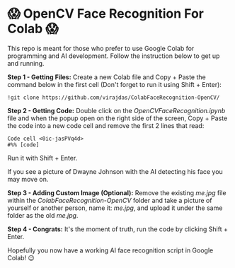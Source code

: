 # 😱 OpenCV Face Recognition For Colab 😱
This repo is meant for those who prefer to use Google Colab for programming and AI development. Follow the instruction below to get up and running.

**Step 1 - Getting Files:** Create a new Colab file and Copy + Paste the command below in the first cell (Don't forget to run it using Shift + Enter):

```!git clone https://github.com/virajdas/ColabFaceRecognition-OpenCV/```

**Step 2 - Getting Code:** Double click on the *OpenCVFaceRecognition.ipynb* file and when the popup open on the right side of the screen, Copy + Paste the code into a new code cell and remove the first 2 lines that read:
```
Code cell <0ic-jasPVq4d>
#%% [code]
```
Run it with Shift + Enter.

If you see a picture of Dwayne Johnson with the AI detecting his face you may move on.

**Step 3 - Adding Custom Image (Optional):** Remove the existing *me.jpg* file within the *ColabFaceRecognition-OpenCV* folder and take a picture of yourself or another person, name it: *me.jpg*, and upload it under the same folder as the old *me.jpg*.

**Step 4 - Congrats:** It's the moment of truth, run the code by clicking Shift + Enter.

Hopefully you now have a working AI face recognition script in Google Colab! 😉
